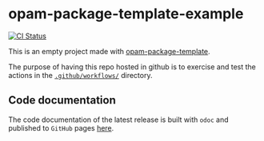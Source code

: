 # opam-package-template-example

[![CI Status](https://github.com/mbarbin/opam-package-template-example/workflows/ci/badge.svg)](https://github.com/mbarbin/opam-package-template-example/actions/workflows/ci.yml)

This is an empty project made with [opam-package-template](https://github.com/mbarbin/opam-package-template).

The purpose of having this repo hosted in github is to exercise and test the
actions in the [`.github/workflows/`](.github/workflows/) directory.

## Code documentation

The code documentation of the latest release is built with `odoc` and published
to `GitHub` pages [here](https://mbarbin.github.io/opam-package-template-example).
